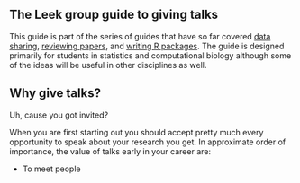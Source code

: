 The Leek group guide to giving talks
--------------------

This guide is part of the series of guides that have so far covered [data sharing](https://github.com/jtleek/datasharing), [reviewing papers](https://github.com/jtleek/reviews), and [writing R packages](https://github.com/jtleek/rpackages). The guide is designed primarily for students in statistics and computational biology although some of the ideas will be useful in other disciplines as well. 


Why give talks?
----------------

Uh, cause you got invited?

When you are first starting out you should accept pretty much every opportunity to speak about your research you get. In approximate order of importance, the value of talks early in your career are:

* To meet people
